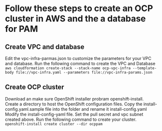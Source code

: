 # Follow these steps to create an OCP cluster in AWS and the a database for PAM #
## Create VPC and database ##
Edit the vpc-infra-parmas.json to customize the parameters for your VPC and database.
Run the following command to create the VPC and Database
`aws cloudformation create-stack --stack-name ocp-vpc-infra --template-body file://vpc-infra.yaml --parameters file://vpc-infra-params.json`
## Create OCP cluster ##
Download an make sure OpenShift installer probram openshift-install.
Create a directory to host the OpenShift configuration files.
Copy the install-config.yaml.sample file into the folder and rename it install-config.yaml
Modify the install-config-yaml file.  Set the pull secret and vpc subnet created above.
Run the following command to create your cluster.
`openshift-install create cluster --dir ocppam`
